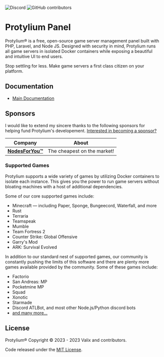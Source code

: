 ![Discord](https://img.shields.io/discord/1018195289603063818?label=Discord&logo=Discord&logoColor=white&style=for-the-badge)
![GitHub contributors](https://img.shields.io/github/contributors/protylium/panel?style=for-the-badge)

# Protylium Panel

Protylium® is a free, open-source game server management panel built with PHP, Laravel, and Node JS. Designed with security 
in mind, Protylium runs all game servers in isolated Docker containers while exposing a beautiful and intuitive
UI to end users.

Stop settling for less. Make game servers a first class citizen on your platform.

## Documentation

* [Main Documentation](https://protylium.com/)

## Sponsors

I would like to extend my sincere thanks to the following sponsors for helping fund Protylium's developement.
[Interested in becoming a sponsor?](https://github.com/sponsors/matthewpi)

| Company                                                   | About                                                                                                                                                                                                                           |
|-----------------------------------------------------------|---------------------------------------------------------------------------------------------------------------------------------------------------------------------------------------------------------------------------------|
| [**NodesForYou™**](https://nodesforyou.nl)                | The cheapest on the market!                                                                                                                                                                                                     |                                                                                                                                                                                                                           |

### Supported Games

Protylium supports a wide variety of games by utilizing Docker containers to isolate each instance. This gives
you the power to run game servers without bloating machines with a host of additional dependencies.

Some of our core supported games include:

* Minecraft — including Paper, Sponge, Bungeecord, Waterfall, and more
* Rust
* Terraria
* Teamspeak
* Mumble
* Team Fortress 2
* Counter Strike: Global Offensive
* Garry's Mod
* ARK: Survival Evolved

In addition to our standard nest of supported games, our community is constantly pushing the limits of this software
and there are plenty more games available provided by the community. Some of these games include:

* Factorio
* San Andreas: MP
* Pocketmine MP
* Squad
* Xonotic
* Starmade
* Discord ATLBot, and most other Node.js/Python discord bots
* [and many more...](https://github.com/parkervcp/eggs)

## License

Protylium® Copyright © 2023 - 2023 Valix and contributors.

Code released under the [MIT License](./LICENSE.md).
